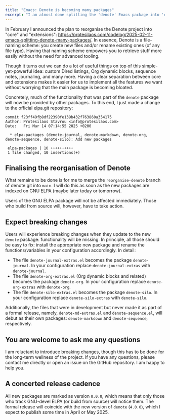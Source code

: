 ```yaml
---
title: "Emacs: Denote is becoming many packages"
excerpt: "I am almost done splitting the 'denote' Emacs package into 'core' and 'extensions'. Here is what users need to know."
---
```


In February I announced the plan to reorganise the Denote project into
"core" and "extensions": <https://protesilaos.com/codelog/2025-02-11-emacs-splitting-denote-many-packages/>.
In essence, Denote is a file-naming scheme: you create new files
and/or rename existing ones (of any file type). Having that naming
scheme empowers you to retrieve stuff more easily without the need for
advanced tooling.

Though it turns out we can do a lot of useful things on top of this
simple-yet-powerful idea: custom Dired listings, Org dynamic blocks,
sequence notes, journaling, and many more. Having a clear separation
between core and extensions makes it easier for us to implement all
the features we want without worrying that the main package is
becoming bloated.

Concretely, much of the functionality that was part of the `denote`
package will now be provided by other packages. To this end, I just
made a change to the official elpa.git repository:

```
commit f23ff49fb8df22390fe139b432f763860a354175
Author: Protesilaos Stavrou <info@protesilaos.com>
Date:   Fri Mar 14 07:14:55 2025 +0200

  * elpa-packages (denote-journal, denote-markdown, denote-org, denote-sequence, denote-silo): Add new packages

 elpa-packages | 10 ++++++++++
 1 file changed, 10 insertions(+)
```

## Finalising the reorganisation of Denote

What remains to be done is for me to merge the `reorganise-denote`
branch of denote.git into `main`. I will do this as soon as the new
packages are indexed on GNU ELPA (maybe later today or tomorrow).

Users of the GNU ELPA package will not be affected immediately. Those
who build from source will, however, have to take action.

## Expect breaking changes

Users will experience breaking changes when they update to the new
`denote` package: functionality will be missing. In principle, all
those should be easy to fix: install the appropriate new package and
rename the functions/variables in your configuration accordingly. In
detail:

- The file `denote-journal-extras.el` becomes the package
  `denote-journal`. In your configuration replace
  `denote-journal-extras` with `denote-journal`.
- The file `denote-org-extras.el` (Org dynamic blocks and related)
  becomes the package `denote-org`. In your configuration replace
  `denote-org-extras` with `denote-org`.
- The file `denote-silo-extras.el` becomes the package `denote-silo`.
  In your configuration replace `denote-silo-extras` with
  `denote-silo`.

Additionally, the files that were in development but never made it as
part of a formal release, namely, `denote-md-extras.el` and
`denote-sequence.el`, will debut as their own packages:
`denote-markdown` and `denote-sequence`, respectively.

## You are welcome to ask me any questions

I am reluctant to introduce breaking changes, though this has to be
done for the long-term wellness of the project. If you have any
questions, please contact me directly or open an issue on the GitHub
repository. I am happy to help you.

## A concerted release cadence

All new packages are marked as version `0.0.0`, which means that only
those who track GNU-devel ELPA (or build from source) will notice
them. The formal release will coincide with the new version of
`denote` (`4.0.0`), which I expect to publish some time in April or
May 2025.
